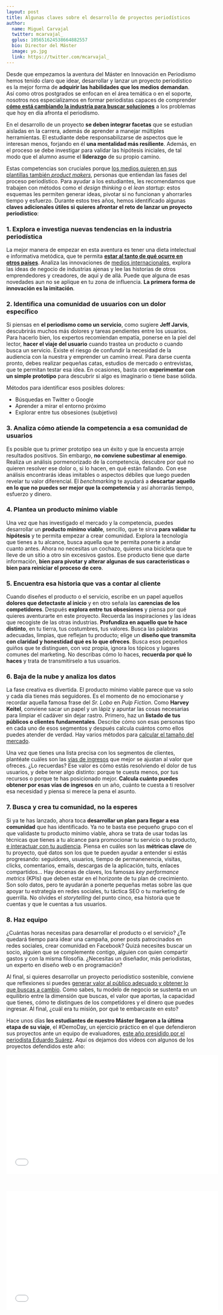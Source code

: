 ```yaml
---
layout: post
title: Algunas claves sobre el desarrollo de proyectos periodísticos 
author:
  name: Miguel Carvajal
  twitter: mcarvajal_
  gplus: 105651624538664882557 
  bio: Director del Máster
  image: yo.jpg
  link: https://twitter.com/mcarvajal_
---
```

Desde que empezamos la aventura del Máster en Innovación en Periodismo hemos tenido claro que idear, desarrollar y lanzar un proyecto periodístico es la mejor forma de **adquirir las habilidades que los medios demandan**. Así como otros  postgrados se enfocan en el área temática o en el soporte, nosotros nos especializamos en formar periodistas capaces de comprender [**cómo está cambiando la industria para buscar soluciones**](http://mip.umh.es/blog/2016/05/29/preguntas-modelo-de-negocio-periodismo/) a los problemas que hoy en día afronta el periodismo.

En el desarrollo de un proyecto **se deben integrar facetas** que se estudian aisladas en la carrera, además de aprender a manejar múltiples herramientas. El estudiante debe responsabilizarse de aspectos que le interesan menos, forjando en él **una mentalidad más resiliente**. Además, en el proceso se debe investigar para validar las hipótesis iniciales, de tal modo que el alumno asume el **liderazgo** de su propio camino. 

Estas competencias son cruciales porque [los medios quieren en sus plantillas también _product makers_](http://mip.umh.es/blog/2016/04/23/nuevos-perfiles-profesionales/), personas que entiendan las fases del proceso periodístico. Para ayudar a los estudiantes, les recomendamos que trabajen con métodos como el _design thinking_ o el _lean startup_: estos esquemas les permiten generar ideas, pivotar si no funcionan y ahorrarles tiempo y esfuerzo. Durante estos tres años, hemos identificado algunas **claves adicionales útiles si quieres afrontar el reto de lanzar un proyecto periodístico**:

### 1. Explora e investiga nuevas tendencias en la industria periodística

La mejor manera de empezar en esta aventura es tener una dieta intelectual e informativa metódica, que te permita [**estar al tanto de qué ocurre en otros países**](http://mip.umh.es/blog/2015/05/11/diez-datos-industria-periodismo/). Analiza las innovaciones de [medios internacionales](http://mip.umh.es/blog/2015/02/08/futuro-periodismo-bbc/), explora las ideas de negocio de industrias ajenas y lee las historias de otros emprendedores y creadores, de aquí y de allá. Puede que alguna de esas novedades aun no se aplique en tu zona de influencia. **La primera forma de innovación es la imitación**.

### 2. Identifica una comunidad de usuarios con un dolor específico

Si piensas en **el periodismo como un servicio**, como sugiere **Jeff Jarvis**, descubrirás muchos más dolores y tareas pendientes entre los usuarios. Para hacerlo bien, los expertos recomiendan empatía, ponerse en la piel del lector, **hacer el viaje del usuario** cuando trastea un producto o cuando busca un servicio. Existe el riesgo de confundir la necesidad de la audiencia con la nuestra y emprender un camino irreal. Para darse cuenta pronto, debes realizar pequeñas catas, estudios de mercado o entrevistas, que te permitan testar esa idea. En ocasiones, basta con **experimentar con un simple prototipo** para descubrir si algo es imaginario o tiene base sólida. 

Métodos para identificar esos posibles dolores:

- Búsquedas en Twitter o Google
- Aprender a mirar el entorno próximo
- Explorar entre tus obsesiones (subjetivo)  

### 3. Analiza cómo atiende la competencia a esa comunidad de usuarios

Es posible que tu primer prototipo sea un éxito y que la encuesta arroje resultados positivos. Sin embargo, **no conviene subestimar al enemigo**. Realiza un análisis pormenorizado de la competencia, descubre por qué no quieren resolver ese dolor o, si lo hacen, en qué están fallando. Con ese análisis encontrarás ideas imitables o aspectos débiles que luego pueden revelar tu valor diferencial. El _benchmarking_ te ayudará a **descartar aquello en lo que no puedes ser mejor que la competencia** y así ahorrarás tiempo, esfuerzo y dinero. 

### 4. Plantea un producto mínimo viable

Una vez que has investigado el mercado y la competencia, puedes desarrollar un **producto mínimo viable**, sencillo, que te sirva **para validar tu hipótesis** y te permita empezar a crear comunidad. Explora la tecnología que tienes a tu alcance, busca aquella que te permita ponerte a andar cuanto antes. Ahora no necesitas un cochazo, quieres una bicicleta que te lleve de un sitio a otro sin excesivos gastos. Ese producto tiene que darte información, **bien para pivotar y alterar algunas de sus características o bien para reiniciar el proceso de cero**. 

### 5. Encuentra esa historia que vas a contar al cliente 

Cuando diseñes el producto o el servicio, escribe en un papel aquellos **dolores que detectaste al inicio** y en otro señala las **carencias de los competidores**. Después **explora entre tus obsesiones** y piensa por qué quieres aventurarte en este proyecto. Recuerda las inspiraciones y las ideas que recogiste de las otras industrias. **Profundiza en aquello que te hace distinto**, en tu tierra, tus costumbres, tus valores. Busca las palabras adecuadas, limpias, que reflejan tu producto; elige un **diseño que transmita con claridad y honestidad qué es lo que ofreces**. Busca esos pequeños guiños que te distinguen, con voz propia, ignora los tópicos y lugares comunes del marketing. No describas cómo lo haces, **recuerda por qué lo haces** y trata de transmitírselo a tus usuarios.

### 6. Baja de la nube y analiza los datos

La fase creativa es divertida. El producto mínimo viable parece que va solo y cada día tienes más seguidores. Es el momento de no emocionarse y recordar aquella famosa frase del _Sr. Lobo_ en _Pulp Fiction_. Como **Harvey Keitel**, conviene sacar un papel y un lápiz y apuntar las cosas necesarias para limpiar el cadáver sin dejar rastro. Primero, haz un **listado de tus públicos o clientes fundamentales**. Describe cómo son esas personas tipo en cada uno de esos segmentos y después calcula cuántos como ellos puedes atender de verdad. Hay varios métodos para [calcular el tamaño del mercado](http://javiermegias.com/blog/2014/03/calcular-tamano-mercado-tam-sam-som/). 

Una vez que tienes una lista precisa con los segmentos de clientes, plantéate cuáles son las [vías de ingresos](http://mip.umh.es/blog/2016/01/31/vias-ingresos-periodismo-monetizacion/) que mejor se ajustan al valor que ofreces. ¿Lo recuerdas? Ese valor es cómo estás resolviendo el dolor de tus usuarios, y debe tener algo distinto: porque te cuesta menos, por tus recursos o porque te has posicionado mejor. **Calcula cuánto puedes obtener por esas vías de ingresos** en un año, cuánto te cuesta a ti resolver esa necesidad y piensa si merece la pena el asunto.

### 7. Busca y crea tu comunidad, no la esperes

Si ya te has lanzado, ahora toca **desarrollar un plan para llegar a esa comunidad** que has identificado. Ya no te basta ese pequeño grupo con el que validaste tu producto mínimo viable, ahora se trata de usar todas las técnicas que tienes a tu alcance para promocionar tu servicio o tu producto, [e interactuar con tu audiencia](http://mip.umh.es/blog/2015/10/18/interactuar-audiencia-usuarios-activos/). Piensa en cuáles son las **métricas clave** de tu proyecto, qué datos son los que te pueden ayudar a entender si estás progresando: seguidores, usuarios, tiempo de permanenencia, visitas, clicks, comentarios, emails, descargas de la aplicación, tuits, enlaces compartidos... Hay decenas de claves, los famosas _key performance metrics_ (KPIs) que deben estar en el horizonte de tu plan de crecimiento. Son solo datos, pero te ayudarán a ponerte pequeñas metas sobre las que apoyar tu estrategia en redes sociales, tu táctica SEO o tu marketing de guerrilla. No olvides el _storytelling_ del punto cinco, esa historia que te cuentas y que le cuentas a tus usuarios. 

### 8. Haz equipo

¿Cuántas horas necesitas para desarrollar el producto o el servicio? ¿Te quedará tiempo para idear una campaña, poner posts patrocinados en redes sociales, crear comunidad en Facebook? Quizá necesites buscar un socio, alguien que se complemente contigo, alguien con quien compartir gastos y con la misma filosofía. ¿Necesitas un diseñador, más periodistas, un experto en diseño web o en programación? 

Al final, si quieres desarrollar un proyecto periodístico sostenible, conviene que reflexiones si puedes [generar valor al público adecuado y obtener lo que buscas a cambio](http://mip.umh.es/blog/2016/05/29/preguntas-modelo-de-negocio-periodismo/). Como sabes, tu modelo de negocio se sustenta en un equilibrio entre la dimensión que buscas, el valor que aportas, la capacidad que tienes, cómo te distingues de los competidores y el dinero que puedes ingresar. Al final, ¿cuál era tu misión, por qué te embarcaste en esto?  

Hace unos días **los estudiantes de nuestro Máster llegaron a la última etapa de su viaje**, el ‪#‎DemoDay‬, un ejercicio práctico en el que defendieron sus proyectos ante un equipo de evaluadores, [este año presidido por el periodista Eduardo Suárez](http://mip.umh.es/blog/2016/06/05/demoday-proyectos-periodisticos/). Aquí os dejamos dos vídeos con algunos de los proyectos defendidos este año:

<object width="560" height="315"><param name="movie" value="//www.youtube.com/v/DSbhoWuPl7E?version=3&amp;hl=es_ES"></param><param name="allowFullScreen" value="true"></param><param name="allowscriptaccess" value="always"></param><embed src="//www.youtube.com/v/DSbhoWuPl7E?version=3&amp;hl=es_ES" type="application/x-shockwave-flash" width="560" height="315" allowscriptaccess="always" allowfullscreen="true"></embed></object>

<br>

<object width="560" height="315"><param name="movie" value="//www.youtube.com/v/nONg8T7eSjI?version=3&amp;hl=es_ES"></param><param name="allowFullScreen" value="true"></param><param name="allowscriptaccess" value="always"></param><embed src="//www.youtube.com/v/nONg8T7eSjI?version=3&amp;hl=es_ES" type="application/x-shockwave-flash" width="560" height="315" allowscriptaccess="always" allowfullscreen="true"></embed></object>

